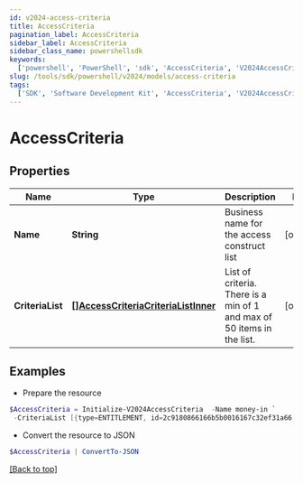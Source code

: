 ```yaml
---
id: v2024-access-criteria
title: AccessCriteria
pagination_label: AccessCriteria
sidebar_label: AccessCriteria
sidebar_class_name: powershellsdk
keywords:
  ['powershell', 'PowerShell', 'sdk', 'AccessCriteria', 'V2024AccessCriteria']
slug: /tools/sdk/powershell/v2024/models/access-criteria
tags:
  ['SDK', 'Software Development Kit', 'AccessCriteria', 'V2024AccessCriteria']
---
```


# AccessCriteria

## Properties

| Name | Type | Description | Notes |
| --- | --- | --- | --- |
| **Name** | **String** | Business name for the access construct list | [optional] |
| **CriteriaList** | [**[]AccessCriteriaCriteriaListInner**](access-criteria-criteria-list-inner) | List of criteria. There is a min of 1 and max of 50 items in the list. | [optional] |

## Examples

- Prepare the resource

```powershell
$AccessCriteria = Initialize-V2024AccessCriteria  -Name money-in `
 -CriteriaList [{type=ENTITLEMENT, id=2c9180866166b5b0016167c32ef31a66, name=Administrator}, {type=ENTITLEMENT, id=2c9180866166b5b0016167c32ef31a67, name=Administrator}]
```

- Convert the resource to JSON

```powershell
$AccessCriteria | ConvertTo-JSON
```

[[Back to top]](#)
